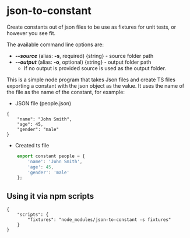 # json-to-constant

Create constants out of json files to be use as fixtures for unit tests, or however you see fit.

The available command line options are:
* ***--source*** (alias: **-s**, required) {string} - source folder path
* ***--output*** (alias: **-o**, optional) {string} - output folder path
    * If no output is provided source is used as the output folder.

This is a simple node program that takes Json files and create TS files exporting a constant with the json object as the value. It uses the name of the file as the name of the constant, for example:

* JSON file (people.json) 
```
{
    "name": "John Smith",
    "age": 45,
    "gender": "male"
}
```
* Created ts file
``` typescript
    export constant people = {
        'name': 'John Smith',
        'age': 45,
        'gender': 'male'
    };
```


## Using it via npm scripts ##
```
{
    "scripts": {
        "fixtures": "node_modules/json-to-constant -s fixtures"
    }
}
```